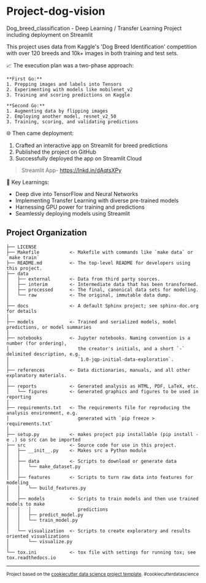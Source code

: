 Project-dog-vision
==============================

Dog_breed_classification - Deep Learning / Transfer Learning Project including deployment on Streamlit

This project uses data from Kaggle's 'Dog Breed Identification' competition with over 120 breeds and 10k+ images in both training and test sets.

📈 The execution plan was a two-phase approach:

    **First Go:**
    1. Prepping images and labels into Tensors
    2. Experimenting with models like mobilenet_v2
    3. Training and scoring predictions on Kaggle

    **Second Go:**
    1. Augmenting data by flipping images
    2. Employing another model, resnet_v2_50
    3. Training, scoring, and validating predictions

🌐 Then came deployment:
1. Crafted an interactive app on Streamlit for breed predictions
2. Published the project on GitHub
3. Successfully deployed the app on Streamlit Cloud
> Streamlit App- https://lnkd.in/dAqtsXPy

🔑 Key Learnings:
- Deep dive into TensorFlow and Neural Networks
- Implementing Transfer Learning with diverse pre-trained models
- Harnessing GPU power for training and predictions
- Seamlessly deploying models using Streamlit


Project Organization
------------

    ├── LICENSE
    ├── Makefile           <- Makefile with commands like `make data` or `make train`
    ├── README.md          <- The top-level README for developers using this project.
    ├── data
    │   ├── external       <- Data from third party sources.
    │   ├── interim        <- Intermediate data that has been transformed.
    │   ├── processed      <- The final, canonical data sets for modeling.
    │   └── raw            <- The original, immutable data dump.
    │
    ├── docs               <- A default Sphinx project; see sphinx-doc.org for details
    │
    ├── models             <- Trained and serialized models, model predictions, or model summaries
    │
    ├── notebooks          <- Jupyter notebooks. Naming convention is a number (for ordering),
    │                         the creator's initials, and a short `-` delimited description, e.g.
    │                         `1.0-jqp-initial-data-exploration`.
    │
    ├── references         <- Data dictionaries, manuals, and all other explanatory materials.
    │
    ├── reports            <- Generated analysis as HTML, PDF, LaTeX, etc.
    │   └── figures        <- Generated graphics and figures to be used in reporting
    │
    ├── requirements.txt   <- The requirements file for reproducing the analysis environment, e.g.
    │                         generated with `pip freeze > requirements.txt`
    │
    ├── setup.py           <- makes project pip installable (pip install -e .) so src can be imported
    ├── src                <- Source code for use in this project.
    │   ├── __init__.py    <- Makes src a Python module
    │   │
    │   ├── data           <- Scripts to download or generate data
    │   │   └── make_dataset.py
    │   │
    │   ├── features       <- Scripts to turn raw data into features for modeling
    │   │   └── build_features.py
    │   │
    │   ├── models         <- Scripts to train models and then use trained models to make
    │   │   │                 predictions
    │   │   ├── predict_model.py
    │   │   └── train_model.py
    │   │
    │   └── visualization  <- Scripts to create exploratory and results oriented visualizations
    │       └── visualize.py
    │
    └── tox.ini            <- tox file with settings for running tox; see tox.readthedocs.io


--------

<p><small>Project based on the <a target="_blank" href="https://drivendata.github.io/cookiecutter-data-science/">cookiecutter data science project template</a>. #cookiecutterdatascience</small></p>

